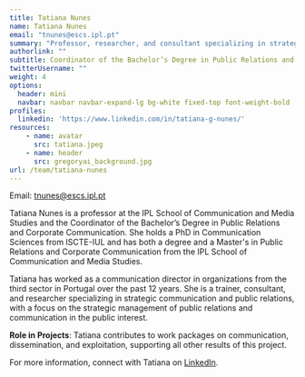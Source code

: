 ```yaml
---
title: Tatiana Nunes
name: Tatiana Nunes
email: "tnunes@escs.ipl.pt"
summary: "Professor, researcher, and consultant specializing in strategic communication and public relations."
authorlink: ""
subtitle: Coordinator of the Bachelor’s Degree in Public Relations and Corporate Communication
twitterUsername: ""
weight: 4
options:
  header: mini
  navbar: navbar navbar-expand-lg bg-white fixed-top font-weight-bold
profiles:
  linkedin: 'https://www.linkedin.com/in/tatiana-g-nunes/'
resources:
    - name: avatar
      src: tatiana.jpeg
    - name: header
      src: gregoryai_background.jpg
url: /team/tatiana-nunes
---
```

Email: <tnunes@escs.ipl.pt>

Tatiana Nunes is a professor at the IPL School of Communication and Media Studies and the Coordinator of the Bachelor’s Degree in Public Relations and Corporate Communication. She holds a PhD in Communication Sciences from ISCTE-IUL and has both a degree and a Master's in Public Relations and Corporate Communication from the IPL School of Communication and Media Studies.

Tatiana has worked as a communication director in organizations from the third sector in Portugal over the past 12 years. She is a trainer, consultant, and researcher specializing in strategic communication and public relations, with a focus on the strategic management of public relations and communication in the public interest.

**Role in Projects**:
Tatiana contributes to work packages on communication, dissemination, and exploitation, supporting all other results of this project.

For more information, connect with Tatiana on [LinkedIn](https://www.linkedin.com/in/tatiana-g-nunes/).